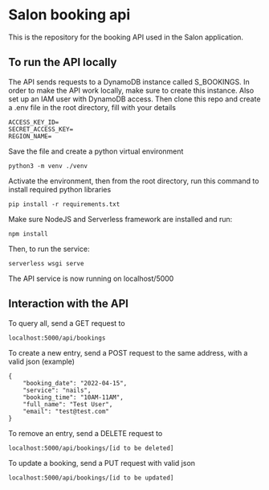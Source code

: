 # Salon booking api

This is the repository for the booking API used in the Salon application.

## To run the API locally

The API sends requests to a DynamoDB instance called S_BOOKINGS.
In order to make the API work locally, make sure to create this instance.
Also set up an IAM user with DynamoDB access.
Then clone this repo and create a .env file in the root directory, fill with your details
```
ACCESS_KEY_ID=
SECRET_ACCESS_KEY=
REGION_NAME=
```

Save the file and create a python virtual environment
```
python3 -m venv ./venv
```
Activate the environment, then from the root directory, run this command to install required python libraries
```
pip install -r requirements.txt
```
Make sure NodeJS and Serverless framework are installed and run:
```
npm install
```
Then, to run the service:
```
serverless wsgi serve
```
The API service is now running on localhost/5000


## Interaction with the API
To query all, send a GET request to 
```
localhost:5000/api/bookings
```
To create a new entry, send a POST request to the same address, with a valid json (example)
```
{
    "booking_date": "2022-04-15",
    "service": "nails",
    "booking_time": "10AM-11AM",
    "full_name": "Test User",
    "email": "test@test.com"
}
```
To remove an entry, send a DELETE request to
```
localhost:5000/api/bookings/[id to be deleted]
```
To update a booking, send a PUT request with valid json
```
localhost:5000/api/bookings/[id to be updated]
```
